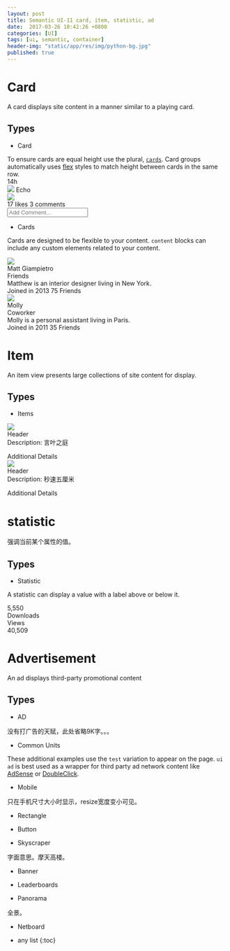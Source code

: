 ```yaml
---
layout: post
title: Semantic UI-11 card, item, statistic, ad
date:  2017-03-26 10:42:26 +0800
categories: [UI]
tags: [ui, semantic, container]
header-img: "static/app/res/img/python-bg.jpg"
published: true
---
```




# Card

A card displays site content in a manner similar to a playing card.

## Types

- Card

<div class="ui ignored warning message">
  To ensure cards are equal height use the plural, <a href="#cards"><code>cards</code></a>. 
  Card groups automatically uses <a href="https://developer.mozilla.org/en-US/docs/Web/Guide/CSS/Flexible_boxes" target="_blank">flex</a> 
  styles to match height between cards in the same row.
</div>

<div class="ui card">
  <div class="content">
    <div class="right floated meta">14h</div>
    <img class="ui avatar image" src="{{ site.url }}/static/app/res/img/article-bg.jpeg"> Echo
  </div>
  <div class="image">
    <img src="{{ site.url }}/static/app/res/img/article-bg.jpeg">
  </div>
  <div class="content">
    <span class="right floated">
      <i class="heart outline like icon"></i>
      17 likes
    </span>
    <i class="comment icon"></i>
    3 comments
  </div>
  <div class="extra content">
    <div class="ui large transparent left icon input">
      <i class="heart outline icon"></i>
      <input type="text" placeholder="Add Comment...">
    </div>
  </div>
</div>



- Cards

<div class="ui ignored info message">
  <p>Cards are designed to be flexible to your content. <code>content</code> blocks can include any custom elements related to your content.</p>
</div>



<div class="ui link cards">
  <div class="card">
    <div class="image">
      <img src="{{ site.url }}/static/app/res/img/article-bg.jpeg">
    </div>
    <div class="content">
      <div class="header">Matt Giampietro</div>
      <div class="meta">
        <a>Friends</a>
      </div>
      <div class="description">
        Matthew is an interior designer living in New York.
      </div>
    </div>
    <div class="extra content">
      <span class="right floated">
        Joined in 2013
      </span>
      <span>
        <i class="user icon"></i>
        75 Friends
      </span>
    </div>
  </div>
  <div class="card">
    <div class="image">
      <img src="{{ site.url }}/static/app/res/img/python-bg.jpg">
    </div>
    <div class="content">
      <div class="header">Molly</div>
      <div class="meta">
        <span class="date">Coworker</span>
      </div>
      <div class="description">
        Molly is a personal assistant living in Paris.
      </div>
    </div>
    <div class="extra content">
      <span class="right floated">
        Joined in 2011
      </span>
      <span>
        <i class="user icon"></i>
        35 Friends
      </span>
    </div>
  </div>
</div>


# Item

An item view presents large collections of site content for display.

## Types

- Items 

<div class="ui items">
  <div class="item">
    <div class="image">
      <img src="{{ site.url }}/static/app/res/img/article-bg.jpeg">
    </div>
    <div class="content">
      <a class="header">Header</a>
      <div class="meta">
        <span>Description: 言叶之庭</span>
      </div>
      <div class="description">
        <p></p>
      </div>
      <div class="extra">
        Additional Details
      </div>
    </div>
  </div>
  <div class="item">
    <div class="image">
      <img src="{{ site.url }}/static/app/res/img/python-bg.jpg">
    </div>
    <div class="content">
      <a class="header">Header</a>
      <div class="meta">
        <span>Description: 秒速五厘米</span>
      </div>
      <div class="description">
        <p></p>
      </div>
      <div class="extra">
        Additional Details
      </div>
    </div>
  </div>
</div>



# statistic

强调当前某个属性的值。


## Types

- Statistic

A statistic can display a value with a label above or below it.

<div class="ui statistic">
  <div class="value">
    5,550
  </div>
  <div class="label">
    Downloads
  </div>
</div>

<div class="ui statistic">
  <div class="label">
    Views
  </div>
  <div class="value">
    40,509
  </div>
</div>


# Advertisement

An ad displays third-party promotional content

## Types


- AD

<div class="ui medium rectangle ad">
  
  没有打广告的天赋，此处省略9K字。。。
  
  <!-- Ad Code Goes Here
  <ins class="adsbygoogle"
       style="display:inline-block;width:300px;height:250px"
       data-ad-client="ca-pub-XXXXXXXXXXXXXXXX"
       data-ad-slot="XXXXXXXXXX"></ins>
  <script>
  (adsbygoogle = window.adsbygoogle || []).push({});
  </script>
  !-->
  
</div>


- Common Units

<div class="ui ignored info message">
  These additional examples use the <code>test</code> variation to appear on the page. <code>ui ad</code> is best used as a wrapper 
  for third party ad network content like <a href="http://www.google.com/adsense/start/" target="_blank">AdSense</a> or 
  <a href="http://www.google.com/doubleclick/publishers/welcome/" target="_blank">DoubleClick</a>.
</div>


<div class="ui medium rectangle test ad" data-text="Medium Rectangle"></div>
<div class="ui banner test ad" data-text="Banner"></div>
<div class="ui leaderboard test ad" data-text="Leaderboard"></div>
<div class="ui large rectangle test ad" data-text="Large Rectangle"></div>
<div class="ui half page test ad" data-text="Half Page"></div>


- Mobile

只在手机尺寸大小时显示，resize宽度变小可见。

<div class="ui mobile leaderboard test ad" data-text="Mobile Leaderboard"></div>
<div class="ui mobile banner test ad" data-text="Mobile Banner"></div>


- Rectangle

<div class="ui vertical rectangle test ad" data-text="Vertical Rectangle"></div>
<div class="ui small rectangle test ad" data-text="Small Rectangle"></div>

- Button

<div class="ui button test ad" data-text="Button"></div>
<div class="ui square button test ad" data-text="Square Button"></div>
<div class="ui small button test ad" data-text="Small Button"></div>

- Skyscraper

字面意思。摩天高楼。

<div class="ui skyscraper test ad" data-text="Skyscraper"></div>
<div class="ui wide skyscraper test ad" data-text="Wide Skyscraper"></div>

- Banner

<div class="ui banner test ad" data-text="Banner"></div>
<div class="ui vertical banner test ad" data-text="Vertical Banner"></div>
<div class="ui top banner test ad" data-text="Top Banner"></div>
<div class="ui half banner test ad" data-text="Half Banner"></div>

- Leaderboards

<div class="ui leaderboard test ad" data-text="Leaderboard"></div>
<div class="ui large leaderboard test ad" data-text="Large Leaderboard"></div>
<div class="ui billboard test ad" data-text="Billboard"></div>

- Panorama

全景。

<div class="ui panorama test ad" data-text="Panorama"></div>

- Netboard


<div class="ui netboard test ad" data-text="Netboard"></div>



* any list
{:toc}